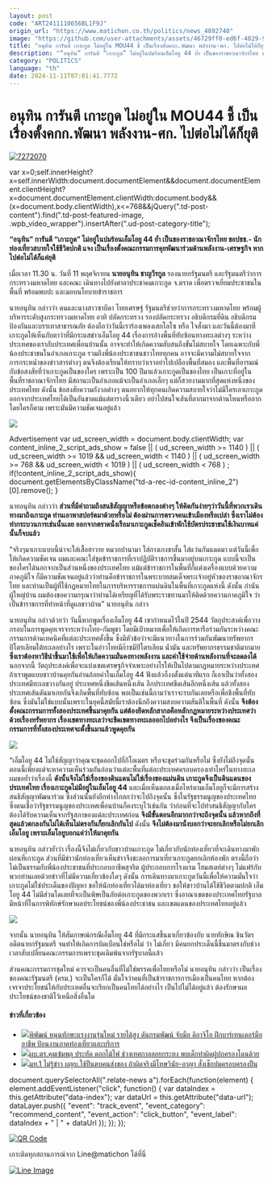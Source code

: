 ```yaml
---
layout: post
code: "ART2411110656BL1F9J"
origin_url: "https://www.matichon.co.th/politics/news_4892740"
image: "https://github.com/user-attachments/assets/46729ff0-ed6f-4029-9722-0ceedcb7105a"
title: "อนุทิน การันตี เกาะกูด ไม่อยู่ใน MOU44 ชี้ เป็นเรื่องตั้งคกก.พัฒนา พลังงาน-ศก. ไปต่อไม่ได้ก็ยุติ"
description: "“อนุทิน” การันตี “เกาะกูด” ไม่อยู่ในปมร้อนเอ็มโอยู 44 ย้ำ เป็นของราชอาณาจักรไทย ขอปชช.- นักท่องเที่ยวสบายใจใช้ชีวิตปกติ แจง"
category: "POLITICS"
language: "th"
date: 2024-11-11T07:01:41.777Z
---
```


# อนุทิน การันตี เกาะกูด ไม่อยู่ใน MOU44 ชี้ เป็นเรื่องตั้งคกก.พัฒนา พลังงาน-ศก. ไปต่อไม่ได้ก็ยุติ

[![](https://www.matichon.co.th/wp-content/uploads/2024/11/7272070.jpg "7272070")](https://www.matichon.co.th/wp-content/uploads/2024/11/7272070.jpg)

var x=0;self.innerHeight?x=self.innerWidth:document.documentElement&&document.documentElement.clientHeight?x=document.documentElement.clientWidth:document.body&&(x=document.body.clientWidth),x<=768&&jQuery(".td-post-content").find(".td-post-featured-image, .wpb\_video\_wrapper").insertAfter(".ud-post-category-title");

**“อนุทิน” การันตี “เกาะกูด” ไม่อยู่ในปมร้อนเอ็มโอยู 44 ย้ำ เป็นของราชอาณาจักรไทย ขอปชช.- นักท่องเที่ยวสบายใจใช้ชีวิตปกติ แจง เป็นเรื่องตั้งคณะกรรมการคุยพัฒนาร่วมด้านพลังงาน-เศรษฐกิจ หากไปต่อไม่ได้ก็แค่ยุติ**

เมื่อเวลา 11.30 น. วันที่ 11 พฤศจิกายน **นายอนุทิน ชาญวีรกูล** รองนายกรัฐมนตรี และรัฐมนตรีว่าการกระทรวงมหาดไทย และคณะ เดินทางไปยังศาลาประชาคมเกาะกูด จ.ตราด เพื่อตรวจเยี่ยมประชาชนในพื้นที่ พร้อมพบปะ และมอบนโยบายข้าราชการ

นายอนุทิน กล่าวว่า ตนและนางสาวซาบีดา ไทยเศรษฐ์ รัฐมนตรีช่วยว่าการกระทรวงมหาดไทย พร้อมผู้บริหารระดับสูงกระทรวงมหาดไทย อาทิ ปลัดกระทรวง รองปลัดกระทรวง อธิบดีกรมที่ดิน อธิบดีกรมป้องกันและบรรเทาสาธารณภัย ต้องถือว่าวันนี้เราร้องเพลงเสกโลโซ หรือ ใจสั่งมา และวันนี้ต้องมาที่เกาะกูดให้เห็นกับตาว่าที่มีกระแสข่าวเอ็มโอยู 44 เรื่องการอ้างพื้นที่ทับซ้อนทางทะเลต่างๆ ระหว่างประเทศของเรากับประเทศเพื่อนบ้านนั้น อาจจะทำให้เกิดความสับสนถึงขั้นไม่สบายใจ โดยเฉพาะกับพี่น้องประชาชนในอำเภอเกาะกูด รวมถึงพี่น้องประชาชนชาวไทยทุกคน อาจจะมีความไม่สบายใจจากการกระหน่ำของข่าวสารต่างๆ ตนจึงต้องเรียนให้ทราบว่าเราอย่าไปเปลืองพื้นที่สมอง และพื้นที่อารมณ์กับข้อสงสัยที่ว่าเกาะกูดเป็นของใคร เพราะเป็น 100 ปีมาแล้วเกาะกูดเป็นของไทย เป็นเกาะที่อยู่ในพื้นที่ราชอาณาจักรไทย มีสถานะเป็นอำเภอแม้จะเป็นอำเภอเล็กๆ แต่ก็สวยงามมากที่สุดแห่งหนึ่งของประเทศไทย ดังนั้น ข้อสงสัยความกังวลต่างๆ ตนอยากให้ทุกคนเกิดความสบายใจว่าไม่มีใครเอาเกาะกูดออกจากประเทศไทยได้เป็นอันขาดแม้แต่ตารางนิ้วเดียว อย่าไปสนใจเส้นที่ลากมาจากด้านไหนหรือลากโดยใครก็ตาม เพราะมันมีความชัดเจนอยู่แล้ว

![](https://www.matichon.co.th/wp-content/uploads/2024/11/1079648_0.jpg)

Advertisement var ud\_screen\_width = document.body.clientWidth; var content\_inline\_2\_script\_ads\_show = false || ( ud\_screen\_width >= 1140 ) || ( ud\_screen\_width >= 1019 && ud\_screen\_width < 1140 ) || ( ud\_screen\_width >= 768 && ud\_screen\_width < 1019 ) || ( ud\_screen\_width < 768 ) ; if(!content\_inline\_2\_script\_ads\_show){ document.getElementsByClassName("td-a-rec-id-content\_inline\_2")\[0\].remove(); }

นายอนุทิน กล่าวว่า **ส่วนที่มีคำถามถึงสนธิสัญญาหรือข้อตกลงต่างๆ ให้คิดกันง่ายๆว่าวันนี้ที่พวกเราเดินทางมาถึงเกาะกูด ท่านเอาพาสปอร์ตมาด้วยหรือไม่ ต้องผ่านการตรวจคนเข้าเมืองหรือเปล่า ซึ่งเราไม่ต้องทำกระบวนการเช่นนั้นเลย ออกจากตราดนั่งเรือมาเกาะกูดเช็คอินเข้าพักใช้บัตรประชาชนใช้เงินบาทแค่นั้นก็จบแล้ว**

“จริงๆมาเกาะแบบนี้น่าจะใส่เสื้อฮาวาย หมวกปานามา ใส่กางเกงขาสั้น ใส่แว่นกันแดดมา แต่วันนี้เพื่อให้เกิดความชัดเจน ผมและคณะใส่ชุดข้าราชการที่เราปฏิบัติราชการขึ้นมาอยู่บนเกาะกูด แบบนี้จะเป็นของใครได้นอกจากเป็นส่วนหนึ่งของประเทศไทย แม้แต่ข้าราชการในพื้นที่ก็แต่งเครื่องแบบด้วยความภาคภูมิใจ ก็มีความชัดเจนอยู่แล้วว่าท่านคือข้าราชการในพระบาทสมเด็จพระเจ้าอยู่หัวของราชอาณาจักรไทย และท่านเป็นผู้ที่ใช้กฎหมายไทยในการบริหารราชการแผ่นดินในพื้นที่เกาะกูดแห่งนี้ ดังนั้น กำนันผู้ใหญ่บ้าน ผมต้องขอความกรุณาว่าท่านได้เหรียญที่ได้รับพระราชทานมาให้ติดด้วยความภาคภูมิใจ ว่าเป็นข้าราชการที่ทำหน้าที่ดูแลชาวบ้าน” นายอนุทิน กล่าว

นายอนุทิน กล่าวด้วยว่า วันนี้หากพูดเรื่องเอ็มโอยู 44 เขากำหนดไว้ในปี 2544 วัตถุประสงค์เพื่อวางกรอบในการพูดคุยเจรจาระหว่างไทย-กัมพูชา โดยมีเป้าหมายเพื่อให้เกิดการหารือร่วมกันระหว่างคณะกรรมการด้านเทคนิคที่แต่ละประเทศตั้งขึ้น ซึ่งมีหัวข้อว่าจะมีแนวทางในการร่วมกันพัฒนาทรัพยากรปิโตรเลียมใต้ทะเลอย่างไร เพราะในอ่าวไทยมีก๊าซมีปิโตรเลียม น้ำมัน และทรัพยากรธรรมชาติมากมาย **ซึ่งเราต้องหาวิธีนำขึ้นมาใช้เพื่อให้เกิดความมั่นคงทางพลังงาน และค่าใช้จ่ายด้านพลังงานที่จะลดลงได้** นอกจากนี้ วัตถุประสงค์เพื่อจะแบ่งเขตเศรษฐกิจจำเพาะอย่างไรให้เป็นไปตามกฏหมายระหว่างประเทศ ถ้าเราพูดแบบชาวบ้านคุยกันอ่านถ้อยคำในเอ็มโอยู 44 ฟังแล้วก็งงตั้งแต่นาทีแรก ก็เอาเป็นว่าทั้งสองประเทศมีทะเลขวางกันอยู่ ประเทศหนึ่งขีดเส้นหนึ่งเส้น อีกประเทศขีดเส้นอีกหนึ่งเส้น แล้วทั้งสองประเทศเส้นดันมาเกยกันจึงเกิดพื้นที่ทับซ้อน พอเป็นเช่นนี้ถามว่าเราจะรบกันเลยหรือเพื่อชิงพื้นที่ทับซ้อน ซึ่งมันไม่ใช่แบบนั้นเพราะในยุคนี้สมัยนี้เราต้องนึกถึงความสงบความสันติในพื้นที่ ดังนั้น **จึงต้องตั้งคณะกรรมการทั้งสองประเทศขึ้นมาคุยกัน แต่ต้องยึดหลักสากลคือหลักกฏหมายระหว่างประเทศว่าด้วยเรื่องทรัพยากร เรื่องเขตทางทะเลว่าจะขีดเขตทางทะเลออกไปอย่างไร จึงเป็นเรื่องของคณะกรรมการที่ทั้งสองประเทศจะตั้งขึ้นมาแล้วพูดคุยกัน**

![](https://www.matichon.co.th/wp-content/uploads/2024/11/1079659_0.jpg)

“เอ็มโอยู 44 ไม่ใช่สัญญาว่าคุณจะขุดออกไปกี่กิโลเมตร หรือจะขุดร่วมกันหรือไม่ ซึ่งยังไม่ถึงจุดนั้น ตอนนี้เพียงแต่จะหาความเห็นร่วมกันก่อนว่าแต่ละพื้นที่แต่ละประเทศครอบครองเท่าไหร่ในทางทะเล ผมขอย้ำว่าเรื่องนี้ **ดังนั้นจึงไม่ใช่เรื่องของดินแดนไม่ใช่เรื่องของแผ่นดิน เกาะกูดจึงเป็นดินแดนของประเทศไทย เรื่องเกาะกูดไม่มีอยู่ในเอ็มโอยู 44** และเมื่อเห็นตกลงเมื่อไหร่ตามเอ็มโอยูก็จะมีการสร้างสนธิสัญญาพัฒนาร่วม ซึ่งส่วนนั้นยังอีกห่างไกลกว่าจะไปถึงจุดนั้น ซึ่งในรัฐธรรมนูญของประเทศไทย ซึ่งตนเชื่อว่ารัฐธรรมนูญของประเทศเพื่อนบ้านก็คงระบุไว้เช่นกัน ว่าก่อนที่จะไปทำสนธิสัญญากับใครต้องได้รับความเห็นจากรัฐสภาของแต่ละประเทศก่อน **จึงมีขั้นตอนอีกมากกว่าจะถึงจุดนั้น แล้วหากถึงที่สุดแล้วตกลงกันไม่ได้เห็นไม่ตรงกันก็ยกเลิกกันไป** ดังนั้น **จึงไม่ต้องมานั่งบอกว่าจะยกเลิกหรือไม่ยกเลิกเอ็มโอยู เพราะเอ็มโอยูบอกแค่ว่าให้มาคุยกัน**

นายอนุทิน กล่าวย้ำว่า เรื่องนี้จึงไม่เกี่ยวกับชาวบ้านเกาะกูด ไม่เกี่ยวกับนักท่องเที่ยวที่จะเดินทางมาพักผ่อนที่เกาะกูด ส่วนที่มีข่าวนักท่องเที่ยวเห็นข่าวจึงชะลอการมาเที่ยวเกาะกูดยกเลิกห้องพัก ตรงนี้ถือว่าไม่เป็นธรรมกับพี่น้องประชาชนที่ประกอบอาชีพสุจริต ผู้ประกอบการโรงแรม โฮมสเตย์ต่างๆ ไม่แฟร์กับพวกท่านเลยด้วยข่าวที่ไม่มีความเกี่ยวข้องใดๆ ดังนั้น การเดินทางมาเกาะกูดวันนี้เพื่อให้ความมั่นใจว่าเกาะกูดไม่ใช่ประเด็นของปัญหา ขอให้นักท่องเที่ยวได้มาท่องเที่ยว ขอให้ชาวบ้านได้ใช้ชีวิตตามปกติ เอ็มโอยู 44 ไม่มีส่วนใดเลยที่จะเป็นพิษเป็นภัยต่อเกาะกูดของพวกเรา ซึ่งอาณาเขตของประเทศไทยรัฐบาลมีหน้าที่ในการพิทักษ์รักษาผลประโยชน์ของพี่น้องประชาชน และเขตแดนของประเทศไทยอยู่แล้ว

![](https://www.matichon.co.th/wp-content/uploads/2024/11/1079641_0.jpg)

จากนั้น นายอนุทิน ให้สัมภาษณ์กรณีเอ็มโอยู 44 ที่มีกระแสขึ้นมาเกี่ยวข้องกับ นายทักษิณ ชินวัตร อดีตนายกรัฐมนตรี จนทำให้เกิดการบิดเบือนใช่หรือไม่ ว่า ไม่เกี่ยว มีคนยกประเด็นนี้ขึ้นมาตรงกับช่วงเวลาสับเปลี่ยนคณะกรรมการเพราะชุดเดิมพ้นจากรัฐบาลนี้แล้ว

ส่วนคณะกรรมการชุดใหม่ ควรจะเป็นคนอื่นที่ไม่ใช่พรรคเพื่อไทยหรือไม่ นายอนุทิน กล่าวว่า เป็นเรื่องของคณะรัฐมนตรี (ครม.) จะเป็นใครก็ได้ มั่นใจว่าคนที่เป็นข้าราชการการเมืองเป็นคนไทย หากต้องเจรจาประโยชน์ให้กับประเทศอื่นจะเรียกเป็นคนไทยได้อย่างไร เป็นไปไม่ได้อยู่แล้ว ต้องรักษาผลประโยชน์ของชาติไว้เหนือสิ่งอื่นใด

#### ข่าวที่เกี่ยวข้อง

*   [![](https://www.matichon.co.th/wp-content/uploads/2024/11/01-62.jpg)พิพัฒน์ หนุนทักษะแรงงานรุ่นใหม่ รายได้สูง ดันกรมพัฒน์ จับมือ ดิอาจิโอ ฝึกบาร์เทนเดอร์มืออาชีพ ป้อนงานภาคท่องเที่ยวและบริการ](https://www.matichon.co.th/publicize/news_4892765)
*   [![](https://www.matichon.co.th/wp-content/uploads/2024/11/ปกเว็บ728-ผบ.ตร.กระทง.jpg)ผบ.ตร.คุมเข้มพลุ ประทัด ดอกไม้ไฟ ช่วงเทศกาลลอยกระทง พบเด็กทำผิดผู้ปกครองโดนด้วย](https://www.matichon.co.th/local/news_4892696)
*   [![](https://www.matichon.co.th/wp-content/uploads/2024/11/อนุทิน-1111.jpg)มท.1 ไม่รู้ข่าว ผญบ.ใช้ปืนตบคนส่งของ ถ้าผิดจริงมีโทษวินัย-อาญา สั่งเช็กปมครอบครองปืน](https://www.matichon.co.th/politics/news_4892714)

document.querySelectorAll(".relate-news a").forEach(function(element) { element.addEventListener("click", function() { var dataIndex = this.getAttribute("data-index"); var dataUrl = this.getAttribute("data-url"); dataLayer.push({ "event": "track\_event", "event\_category": "recommend\_content", "event\_action": "click\_button", "event\_label": dataIndex + " | " + dataUrl }); }); });

[![QR Code](https://www.matichon.co.th/wp-content/uploads/2023/07/wob1371z.jpg)](https://lin.ee/ht0nDxX)

เกาะติดทุกสถานการณ์จาก Line@matichon ได้ที่นี่

[![Line Image](https://www.matichon.co.th/wp-content/uploads/2023/07/th.png)](https://lin.ee/ht0nDxX)